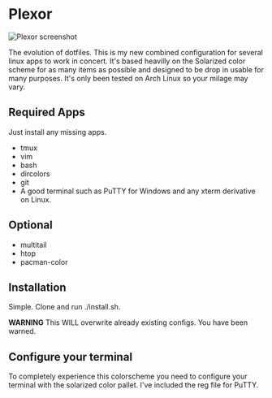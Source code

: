 # Plexor #

![Plexor screenshot](https://raw.github.com/PhazeonPhoenix/plexor/master/screenshot.png)

The evolution of dotfiles. This is my new combined configuration for several
linux apps to work in concert. It's based heavilly on the Solarized color 
scheme for as many items as possible and designed to be drop in usable for
many purposes. It's only been tested on Arch Linux so your milage may vary.

## Required Apps ##

Just install any missing apps. 

* tmux
* vim
* bash
* dircolors
* git
* A good terminal such as PuTTY for Windows and any xterm derivative on Linux.

## Optional ##

* multitail
* htop
* pacman-color

## Installation ##

Simple. Clone and run ./install.sh.

**WARNING** This WILL overwrite already existing configs. You have been warned.

## Configure your terminal ##

To completely experience this colorscheme you need to configure your terminal
with the solarized color pallet. I've included the reg file for PuTTY.
